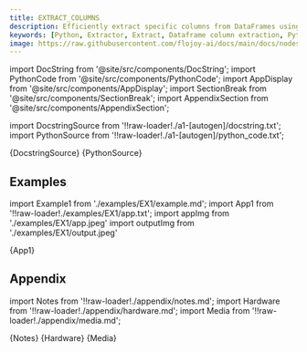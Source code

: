 ```yaml
---
title: EXTRACT_COLUMNS
description: Efficiently extract specific columns from DataFrames using Python with Flojoy's EXTRACT_COLUMNS node. Streamline data manipulation and analysis.
keywords: [Python, Extractor, Extract, Dataframe column extraction, Python column selection, Efficient data manipulation, Extracting DataFframe columns, Flojoy Extract Columns node, Streamlining data analysis, Python data extraction, Data column filtering, Dataframe column manipulation, Extracting specific columns]
image: https://raw.githubusercontent.com/flojoy-ai/docs/main/docs/nodes/EXTRACTORS/DATAFRAME/EXTRACT_COLUMNS/examples/EX1/output.jpeg
---
```


[//]: # (Custom component imports)

import DocString from '@site/src/components/DocString';
import PythonCode from '@site/src/components/PythonCode';
import AppDisplay from '@site/src/components/AppDisplay';
import SectionBreak from '@site/src/components/SectionBreak';
import AppendixSection from '@site/src/components/AppendixSection';

[//]: # (Docstring)

import DocstringSource from '!!raw-loader!./a1-[autogen]/docstring.txt';
import PythonSource from '!!raw-loader!./a1-[autogen]/python_code.txt';

<DocString>{DocstringSource}</DocString>
<PythonCode GLink='EXTRACTORS/DATAFRAME/EXTRACT_COLUMNS/EXTRACT_COLUMNS.py'>{PythonSource}</PythonCode>

<SectionBreak />

[//]: # (Examples)

## Examples

import Example1 from './examples/EX1/example.md';
import App1 from '!!raw-loader!./examples/EX1/app.txt';
import appImg from './examples/EX1/app.jpeg'
import outputImg from './examples/EX1/output.jpeg'

<AppDisplay 
    nodeLabel='EXTRACT_COLUMNS'
    appImg={appImg}
    outputImg={outputImg}
    >
    {App1}
</AppDisplay>

<Example1 />

<SectionBreak /> 

[//]: # (Appendix)

## Appendix

import Notes from '!!raw-loader!./appendix/notes.md';
import Hardware from '!!raw-loader!./appendix/hardware.md';
import Media from '!!raw-loader!./appendix/media.md';

<AppendixSection index={0} folderPath='nodes/EXTRACTORS/DATAFRAME/EXTRACT_COLUMNS/appendix/'>{Notes}</AppendixSection>
<AppendixSection index={1} folderPath='nodes/EXTRACTORS/DATAFRAME/EXTRACT_COLUMNS/appendix/'>{Hardware}</AppendixSection>
<AppendixSection index={2} folderPath='nodes/EXTRACTORS/DATAFRAME/EXTRACT_COLUMNS/appendix/'>{Media}</AppendixSection>